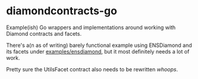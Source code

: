 # diamondcontracts-go

Example(ish) Go wrappers and implementations around working with Diamond contracts and facets. 

There's a(n as of writing) barely functional example using ENSDiamond and its facets under [examples/ensdiamond](./examples/ensdiamond),
but it most definitely needs a lot of work. 

Pretty sure the UtilsFacet contract also needs to be rewritten _whoops_. 